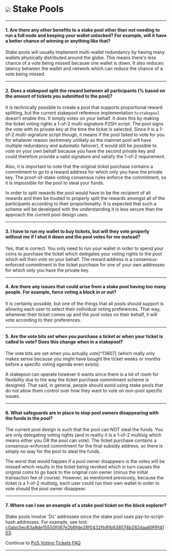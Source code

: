 # <img class="hc-icon" src="/img/hc-icons/Pool.svg" /> Stake Pools

---

#### 1. Are there any other benefits to a stake pool other than not needing to run a full node and keeping your wallet unlocked? For example, will it have a better chance of winning or anything like that? 

Stake pools will usually implement multi-wallet redundancy by having many wallets physically distributed around the globe. This means there's less chance of a vote
being missed because one wallet is down. It also reduces latency between the wallet and network which can reduce the chance of a vote being missed.

---

#### 2. Does a stakepool split the reward between all participants (% based on the amount of tickets you submitted to the pool)? 

It is technically possible to create a pool that supports proportional reward splitting, but the current stakepool reference implementation `hcstakepool` doesn’t enable this. It simply votes on your behalf. It does this by making the ticket voting rights a 1-of-2 multi-signature P2SH script. The pool signs the vote with its private key at the time the ticket is selected. Since it is a 1-of-2 multi-signature script though, it means if the pool failed to vote for you for whatever reason (extremely unlikely as the mainnet pool will have multiple redundancy and automatic failover), it would still be possible to vote on your own behalf because you have the second private key and could therefore provide a valid signature and satisfy the 1-of-2 requirement.

Also, it is important to note that the original ticket purchase contains a commitment to go to a reward address for which only you have the private key. The proof-of-stake voting consensus rules enforce the commitment, so it is impossible for the pool to steal your funds.

In order to split rewards the pool would have to be the recipient of all rewards and then be trusted to properly split the rewards amongst all of the participants according to their proportionality. It is expected that such a scheme will be developed with the understanding it is less secure than the approach the current pool design uses.

---

#### 3. I have to run my wallet to buy tickets, but will they vote properly without me if I shut it down and the pool votes for me instead? 

Yes, that is correct. You only need to run your wallet in order to spend your coins to purchase the ticket which delegates your voting rights to the pool which will then vote on your behalf. The reward address is a consensus-enforced commitment in the ticket purchase for one of your own addresses for which only you have the private key.

---

#### 4. Are there any issues that could arise from a stake pool having too many people. For example, force voting a block in or out? 

It is certainly possible, but one of the things that all pools should support is allowing each user to select their individual voting preferences. That way, whenever their ticket comes up and the pool votes on their behalf, it will vote according to their preferences.

---

#### 5. Are the vote bits set when you purchase a ticket or when your ticket is called to vote? Does this change when in a stakepool? 

The vote bits are set when you actually vote[^13607] (which really only makes sense because you might have bought the ticket weeks or months before a specific voting agenda even exists).

A stakepool can operate however it wants since there is a lot of room for flexibility due to the way the ticket purchase commitment scheme is designed. That said, in general, people should avoid using stake pools that do not allow them control over how they want to vote on non-pool specific issues.

---

#### 6. What safeguards are in place to stop pool owners disappearing with the funds in the pool? 

The current pool design is such that the pool can NOT steal the funds. You are only delegating voting rights (and in reality it is a 1-of-2 multisig which means either you OR the pool can vote). The ticket purchase contains a consensus-enforced commitment for the final subsidy address, so there is simply no way for the pool to steal the funds.

The worst that would happen if a pool owner disappears is the votes will be missed which results in the ticket being revoked which in turn causes the original coins to go back to the original coin owner (minus the initial transaction fee of course). However, as mentioned previously, because the ticket is a 1-of-2 multisig, each user could run their own wallet in order to vote should the pool owner disappear.

---

#### 7. Where can I see an example of a stake pool ticket on the block explorer? 

Stake pools involve 'Dc' addresses since the stake pool uses pay-to-script-hash addresses. For example, see txid: [c0abc0ec63a8de15550f067e2b6fde28f0432fb91b938574b282daa69f914103](https://h.cash).

Continue to [PoS Voting Tickets FAQ](/faq/proof-of-stake/voting-tickets.md)

---

